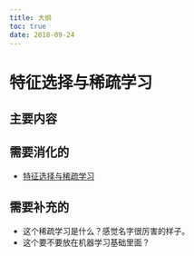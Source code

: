 ```yaml
---
title: 大纲
toc: true
date: 2018-09-24
---
```

# 特征选择与稀疏学习


## 主要内容







## 需要消化的

- [特征选择与稀疏学习](https://blog.csdn.net/cyl9413/article/details/73694819)

## 需要补充的

- 这个稀疏学习是什么？感觉名字很厉害的样子。
- 这个要不要放在机器学习基础里面？
